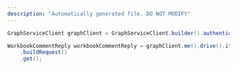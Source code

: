 ```yaml
---
description: "Automatically generated file. DO NOT MODIFY"
---
```

<!-- markdownlint-disable MD041 -->

```java
GraphServiceClient graphClient = GraphServiceClient.builder().authenticationProvider( authProvider ).buildClient();

WorkbookCommentReply workbookCommentReply = graphClient.me().drive().items("{id}").workbook().comments("{id}").replies("{id}")
    .buildRequest()
    .get();
```
